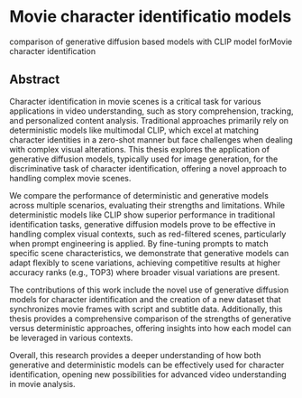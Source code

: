 # Movie character identificatio models
comparison of generative diffusion based models with CLIP model forMovie character identification
## Abstract
Character identification in movie scenes is a critical task for various applications in video understanding, such as story comprehension, tracking, and personalized content analysis. Traditional approaches primarily rely on deterministic models like multimodal CLIP, which excel at matching character identities in a zero-shot manner but face challenges when dealing with complex visual alterations. This thesis explores the application of generative diffusion models, typically used for image generation, for the discriminative task of character identification, offering a novel approach to handling complex movie scenes.

We compare the performance of deterministic and generative models across multiple scenarios, evaluating their strengths and limitations. While deterministic models like CLIP show superior performance in traditional identification tasks, generative diffusion models prove to be effective in handling complex visual contexts, such as red-filtered scenes, particularly when prompt engineering is applied. By fine-tuning prompts to match specific scene characteristics, we demonstrate that generative models can adapt flexibly to scene variations, achieving competitive results at higher accuracy ranks (e.g., TOP3) where broader visual variations are present.

The contributions of this work include the novel use of generative diffusion models for character identification and the creation of a new dataset that synchronizes movie frames with script and subtitle data. Additionally, this thesis provides a comprehensive comparison of the strengths of generative versus deterministic approaches, offering insights into how each model can be leveraged in various contexts.

Overall, this research provides a deeper understanding of how both generative and deterministic models can be effectively used for character identification, opening new possibilities for advanced video understanding in movie analysis.
